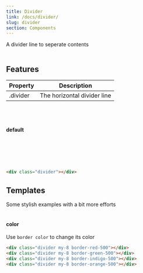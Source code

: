 ```yaml
---
title: Divider
link: /docs/divider/
slug: divider
section: Components
---
```


A divider line to seperate contents
<br>
<br>


## Features
<table class="ro-table-group ro-table-group-outline">
  <thead>
    <tr>
      <th>Property</th>
      <th>Description</th>
    </tr>
  </thead>
  <tbody class="align-baseline">
    <tr>
      <td>.divider</td>
      <td>
        The horizontal divider line
      </td>
    </tr>
  </tbody>
</table>
<br>
<br>


#### default
<br>
<br>
<div class="divider"></div>
<br>
<br>

```html {}
<div class="divider"></div>
```


## Templates
Some stylish examples with a bit more efforts
<br>
<br>

#### color
Use `border color` to change its color

<div class="divider my-8 border-red-500"></div>
<div class="divider my-8 border-green-500"></div>
<div class="divider my-8 border-indigo-500"></div>
<div class="divider my-8 border-orange-500"></div>

```html {}
<div class="divider my-8 border-red-500"></div>
<div class="divider my-8 border-green-500"></div>
<div class="divider my-8 border-indigo-500"></div>
<div class="divider my-8 border-orange-500"></div>
```


